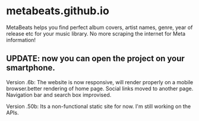 # metabeats.github.io
MetaBeats helps you find perfect album covers, artist names, genre, year of release etc for your music library. No more scraping the internet for Meta information!
## UPDATE: now you can open the project on your smartphone.
 
 Version .6b: The website is now responsive, will render properly on a mobile browser.better rendering of home page. Social links moved to another page. Navigation bar and search box improvised.
 
 Version .50b: Its a non-functional static site for now. I'm still working on the APIs.


